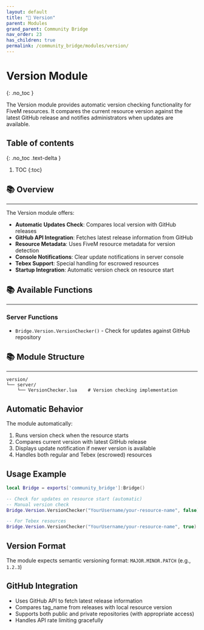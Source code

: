 ```yaml
---
layout: default
title: "🔢 Version"
parent: Modules
grand_parent: Community Bridge
nav_order: 23
has_children: true
permalink: /community_bridge/modules/version/
---
```


# Version Module
{: .no_toc }

The Version module provides automatic version checking functionality for FiveM resources. It compares the current resource version against the latest GitHub release and notifies administrators when updates are available.

## Table of contents
{: .no_toc .text-delta }

1. TOC
{:toc}

## 📚 Overview
---

The Version module offers:

- **Automatic Updates Check**: Compares local version with GitHub releases
- **GitHub API Integration**: Fetches latest release information from GitHub
- **Resource Metadata**: Uses FiveM resource metadata for version detection
- **Console Notifications**: Clear update notifications in server console
- **Tebex Support**: Special handling for escrowed resources
- **Startup Integration**: Automatic version check on resource start

## 📚 Available Functions
---

### Server Functions
- `Bridge.Version.VersionChecker()` - Check for updates against GitHub repository

## 📚 Module Structure
---

```
version/
└── server/
    └── VersionChecker.lua    # Version checking implementation
```

## Automatic Behavior

The module automatically:
1. Runs version check when the resource starts
2. Compares current version with latest GitHub release
3. Displays update notification if newer version is available
4. Handles both regular and Tebex (escrowed) resources

## Usage Example

```lua
local Bridge = exports['community_bridge']:Bridge()

-- Check for updates on resource start (automatic)
-- Manual version check
Bridge.Version.VersionChecker("YourUsername/your-resource-name", false)

-- For Tebex resources
Bridge.Version.VersionChecker("YourUsername/your-resource-name", true)
```

## Version Format

The module expects semantic versioning format: `MAJOR.MINOR.PATCH` (e.g., `1.2.3`)

## GitHub Integration

- Uses GitHub API to fetch latest release information
- Compares tag_name from releases with local resource version
- Supports both public and private repositories (with appropriate access)
- Handles API rate limiting gracefully
